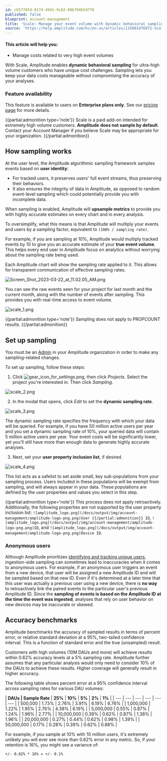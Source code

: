 ```yaml
---
id: c657f85d-8174-4941-9c82-80b794b5d776
published: false
blueprint: account-management
title: 'Scale: Manage your event volume with dynamic behavioral sampling'
source: 'https://help.amplitude.com/hc/en-us/articles/115001476972-Scale-Manage-your-event-volume-with-dynamic-behavioral-sampling'
---
```

#### This article will help you:

* Manage costs related to very high event volumes

With Scale, Amplitude enables **dynamic behavioral sampling** for ultra-high volume customers who have unique cost challenges. Sampling lets you keep your data costs manageable without compromising the accuracy of your analyses.

### Feature availability

This feature is available to users on **Enterprise plans only**. See our [pricing page](https://amplitude.com/pricing) for more details.

{{partial:admonition type='note'}}
Scale is a paid add-on intended for extremely high volume customers. **Amplitude** **does not sample by default**. Contact your Account Manager if you believe Scale may be appropriate for your organization.
{{/partial:admonition}}

## How sampling works

At the user level, the Amplitude algorithmic sampling framework samples events based on **user identity**:

* For tracked users, it preserves users' full event streams, thus preserving their behaviors.
* It also ensures the integrity of data in Amplitude, as opposed to random event-level sampling which could potentially provide you with incomplete data.

When sampling is enabled, Amplitude will **upsample metrics** to provide you with highly accurate estimates on every chart and in every analysis.

To oversimplify, what this means is that Amplitude will multiply your events and users by a sampling factor, equivalent to `(100% / sampling rate)`.

For example, if you are sampling at 10%, Amplitude would multiply tracked events by 10 to give you an accurate estimate of your **true event volume**. This helps every end user in Amplitude focus on analytics without worrying about the sampling rate being used. 

Each Amplitude chart will show the sampling rate applied to it. This allows for transparent communication of effective sampling rates.

![Screen_Shot_2023-03-22_at_11.02.05_AM.png](/docs/output/img/account-management/screen-shot-2023-03-22-at-11-02-05-am-png.png)

You can see the raw events seen for your project for last month and the current month, along with the number of events after sampling. This provides you with real-time access to event volume. 

![scale_1.png](/docs/output/img/account-management/scale-1-png.png)

{{partial:admonition type='note'}}
Sampling does not apply to PROPCOUNT results.
{{/partial:admonition}}

## Set up sampling

You must be an [Admin](/docs/admin/account-management/user-roles-permissions) in your Amplitude organization in order to make any sampling-related changes.

To set up sampling, follow these steps:

1. Click ![gear_icon_for_settings.png](/docs/output/img/account-management/gear-icon-for-settings-png.png), then click *Projects.* Select the project you're interested in. Then click *Sampling*.

![scale_2.png](/docs/output/img/account-management/scale-2-png.png)

2. In the modal that opens, click *Edit* to set the **dynamic sampling rate**.

![scale_3.png](/docs/output/img/account-management/scale-3-png.png)

The dynamic sampling rate specifies the frequency with which your data will be queried. For example, if you have 50 million active users per year and you set a dynamic sampling rate of 10%, your queried data will contain 5 million active users per year. Your event costs will be significantly lower, yet you'll still have more than enough data to generate highly accurate analyses.

3. Next, set your **user property inclusion list**, if desired.

![scale_4.png](/docs/output/img/account-management/scale-4-png.png)

This list acts as a safelist to set aside small, key sub-populations from your sampling process. Users included in these populations will be exempt from sampling, and will always appear in your data. These populations are defined by the user properties and values you select in this step.

{{partial:admonition type='note'}}
This process does not apply retroactively. Additionally, the following properties are not supported by the user property inclusion list: `![amplitude_logo.png](/docs/output/img/account-management/amplitude-logo-png.png)User
{{/partial:admonition}}
 ID`, `![amplitude_logo.png](/docs/output/img/account-management/amplitude-logo-png.png)ID`, and `![amplitude_logo.png](/docs/output/img/account-management/amplitude-logo-png.png)Device ID`.

### Anonymous users

Although Amplitude prioritizes [identifying and tracking unique users](/docs/data/sources/instrument-track-unique-users), ingestion-side sampling can sometimes lead to inaccuracies when it comes to anonymous users. For example, if an anonymous user triggers an event from a new device, that user will be assigned a new Amplitude ID and will be sampled based on that new ID. Even if it's determined at a later time that this user was actually a previous user using a new device, there is **no way** to retroactively link the paired events to the particular user's previous Amplitude ID. Since the **sampling of events is based on the Amplitude ID at the time the event was ingested**, analyses that rely on user behavior on new devices may be inaccurate or skewed.

## Accuracy benchmarks

Amplitude benchmarks the accuracy of sampled results in terms of percent error, or relative standard deviation at a 95%, two-tailed confidence interval. This is a function of standard error and the true (unsampled) result.

Customers with high volumes (10M DAUs and more) will achieve results within 0.62% accuracy levels at a 5% sampling rate. Amplitude further assumes that any particular analysis would only need to consider 10% of the DAUs to achieve these results. Higher coverage will generally result in higher accuracy.

The following table shows percent error at a 95% confidence interval across sampling rates for various DAU volumes: 

| **DAUs | Sample Rate** | **25%** | **10%** | **5%** | **2%** | **1%** |
| --- | --- | --- | --- | --- | --- |
| 500,000 | 1.73% | 2.76% | 3.91% | 6.19% | 8.76% |
| 1,000,000 | 1.22% | 1.95% | 2.76% | 4.38% | 6.19% |
| 5,000,000 | 0.55% | 0.87% | 1.24% | 1.96% | 2.77% |
| 10,000,000 | 0.39% | 0.62% | 0.87% | 1.38% | 1.96% |
| 20,000,000 | 0.27% | 0.44% | 0.62% | 0.98% | 1.39% |
| 50,000,000 | 0.17% | 0.28% | 0.39% | 0.62% | 0.88% |

For example, if you sample at 10% with 10 million users, it's extremely unlikely you will ever see more than 0.62% error in any metric. So, if your retention is 16%, you might see a variance of:

`+/- 0.62% * 16% = +/- 0.1%`
